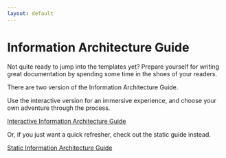```yaml
---
layout: default
---
```


# Information Architecture Guide

Not quite ready to jump into the templates yet?
Prepare yourself for writing great documentation by spending some time in the shoes of your readers.

There are two version of the Information Architecture Guide.

Use the interactive version for an immersive experience, and choose your own adventure through the process.

[Interactive Information Architecture Guide](ia-guide/ia-cyoa.html)

Or, if you just want a quick refresher, check out the static guide instead.

[Static Information Architecture Guide](ia-guide/ia-static.html)
